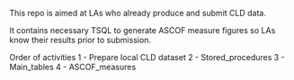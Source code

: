 This repo is aimed at LAs who already produce and submit CLD data.

It contains necessary TSQL to generate ASCOF measure figures so LAs know their results prior to submission.

Order of activities
  1 - Prepare local CLD dataset
  2 - Stored_procedures
  3 - Main_tables
  4 - ASCOF_measures

